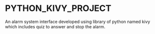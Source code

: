 # PYTHON_KIVY_PROJECT
An alarm system interface developed using library of python named kivy which includes quiz to answer and stop the alarm.
